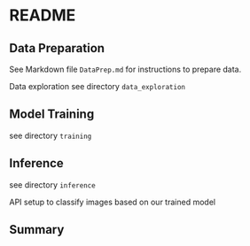 # README


## Data Preparation

See Markdown file `DataPrep.md` for instructions to prepare data.

Data exploration see directory `data_exploration`

## Model Training

see directory `training`

## Inference

see directory `inference`

API setup to classify images based on our trained model


## Summary



